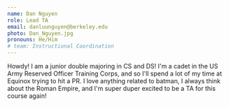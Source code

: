 ```yaml
---
name: Dan Nguyen
role: Lead TA
email: danluunguyen@berkeley.edu 
photo: Dan_Nguyen.jpg
pronouns: He/Him
# team: Instructional Coordination
---
```

Howdy! I am a junior double majoring in CS and DS! I'm a cadet in the US Army Reserved Officer Training Corps, and so I'll spend a lot of my time at Equinox trying to hit a PR. I love anything related to batman, I always think about the Roman Empire, and I'm super duper excited to be a TA for this course again!